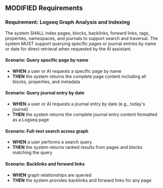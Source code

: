## MODIFIED Requirements
### Requirement: Logseq Graph Analysis and Indexing
The system SHALL index pages, blocks, backlinks, forward links, tags, properties, namespaces, and journals to support search and traversal. The system MUST support querying specific pages or journal entries by name or date for direct retrieval when requested by the AI assistant.

#### Scenario: Query specific page by name
- **WHEN** a user or AI requests a specific page by name
- **THEN** the system returns the complete page content including all blocks, properties, and metadata

#### Scenario: Query journal entry by date
- **WHEN** a user or AI requests a journal entry by date (e.g., today's journal)
- **THEN** the system returns the complete journal entry content formatted as a Logseq page

#### Scenario: Full-text search across graph
- **WHEN** a user performs a search query
- **THEN** the system returns ranked results from pages and blocks matching the query

#### Scenario: Backlinks and forward links
- **WHEN** graph relationships are queried
- **THEN** the system provides backlinks and forward links for any page

